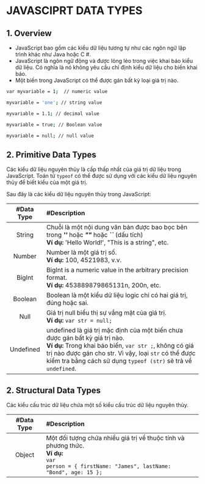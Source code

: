 # JAVASCIPRT DATA TYPES

## 1. Overview
- JavaScript bao gồm các kiểu dữ liệu tương tự như các ngôn ngữ lập trình khác như Java hoặc C #.
- JavaScript là ngôn ngữ động và được lỏng lẻo trong việc khai báo kiểu dữ liệu. Có nghĩa là nó không yêu cầu chỉ định kiểu dữ liệu cho biến khai báo.
- Một biến trong JavaScript có thể được gán bất kỳ loại giá trị nào.

```bash
var myvariable = 1;  // numeric value

myvariable = 'one'; // string value

myvariable = 1.1; // decimal value

myvariable = true; // Boolean value

myvariable = null; // null value
```

## 2. Primitive Data Types
Các kiểu dữ liệu nguyên thủy là cấp thấp nhất của giá trị dữ liệu trong JavaScript.
Toán tử `typeof` có thể được sử dụng với các kiểu dữ liệu nguyên thủy để biết kiểu của một giá trị.

Sau đây là các kiểu dữ liệu nguyên thủy trong JavaScript:

| #Data Type | #Description                                             |
| :--------: | :------------------------------------------------------- |
| String     |Chuỗi là một nội dung văn bản được bao bọc bên trong ***''*** hoặc ***""*** hoặc ***``*** (dấu tích) <br />**Ví dụ:** 'Hello World!', "This is a string", etc.|
| Number     | Number là một giá trị số. <br />**Ví dụ:** 100, 4521983, v.v.|
| BigInt     |BigInt is a numeric value in the arbitrary precision format. <br />**Ví dụ:** 453889879865131n, 200n, etc.|
| Boolean    |Boolean là một kiểu dữ liệu logic chỉ có hai giá trị, đúng hoặc sai.|
| Null       |Giá trị null biểu thị sự vắng mặt của giá trị. <br />**Ví dụ:** `var str = null;`|
| Undefined  |undefined là giá trị mặc định của một biến chưa được gán bất kỳ giá trị nào.<br />**Ví dụ:** Trong khai báo biến, `var str ;`, không có giá trị nào được gán cho str. Vì vậy, loại `str` có thể được kiểm tra bằng cách sử dụng `typeof (str)` sẽ trả về `undefined`.|

## 2. Structural Data Types
Các kiểu cấu trúc dữ liệu chứa một số kiểu cấu trúc dữ liệu nguyên thủy.

| #Data Type | #Description                                             |
| :--------: | :------------------------------------------------------- |
| Object     | Một đối tượng chứa nhiều giá trị về thuộc tính và phương thức. <br />**Ví dụ:** <br /><code>var person = { firstName: "James", lastName: "Bond", age: 15 };</code>|